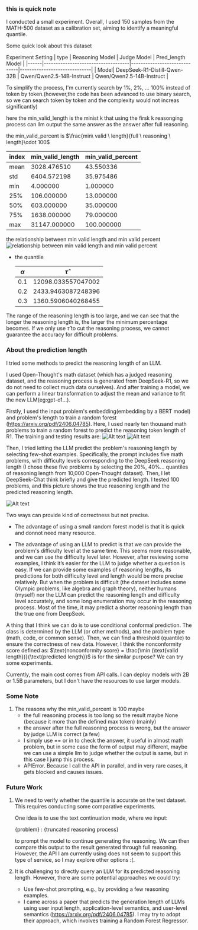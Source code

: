 ### this is quick note

I conducted a small experiment. Overall, I used 150 samples from the MATH-500 dataset as a calibration set, aiming to identify a meaningful quantile.

Some quick look about this dataset

Experiment Setting
| type | Reasoning Model                    | Judge Model                  | Pred_length Model            |
|------|------------------------------------|------------------------------|------------------------------|
| Model| DeepSeek-R1-Distill-Qwen-32B       | Qwen/Qwen2.5-14B-Instruct    | Qwen/Qwen2.5-14B-Instruct    |



To simplify the process, I'm currently search by 1%, 2%, ... 100% instead of token by token.(however,the code has been advanced to use binary search, so we can search token by token and the complexity would not increas significantly)

here the min_valid_length is the minist k that using the firsk k reasonging process can llm output the same answer as the answer after full reasoning.

the min_valid_percent is  $\frac{min\ valid \ length}{full \  reasoning \  length}\cdot 100$


|       index       | min_valid_length | min_valid_percent |
|------------------|------------------|-------------------|
| mean             | 3028.476510      | 43.550336         |
| std              | 6404.572198      | 35.975486         |
| min              | 4.000000         | 1.000000          |
| 25%              | 106.000000       | 13.000000         |
| 50%              | 603.000000       | 35.000000         |
| 75%              | 1638.000000      | 79.000000         |
| max              | 31147.000000     | 100.000000        |


the relationship between min valid length and min valid percent
![relationship between min valid length and min valid percent](minlength-minpercent.png)

<!-- the relationship between min valid length and pred length
![relationship between min valid length and pred length](minlength-predlength.png) -->

- the quantile

    | $\alpha$ | $\hat{\tau}$ |
    |----------|--------------|
    | 0.1      | 12098.033557047002 |
    | 0.2      | 2433.9463087248396 |
    | 0.3      | 1360.5906040268455 |

The range of the reasoning length is too large, and we can see that the longer the reasoning length is, the larger the minimum percentage becomes. If we only use $\hat \tau$ to cut the reasoning process, we cannot guarantee the accuracy for difficult problems.
### About the prediction length
I tried some methods to predict the reasoning length of an LLM.

I used Open-Thought's math dataset (which has a judged reasoning dataset, and the reasoning process is generated from DeepSeek-R1, so we do not need to collect much data ourselves). And after training a model, we can perform a linear transformation to adjust the mean and variance to fit the new LLM(eg:gpt-o1...).

Firstly, I used the input problem's embedding(embedding by a BERT model) and problem's length to train a random forest (https://arxiv.org/pdf/2406.04785). Here, I used nearly ten thousand math problems to train a random forest to predict the reasoning token length of R1. The training and testing results are:
![Alt text](pre_l_rf_train.png)
![Alt text](pre_l_rf_test.png)

Then, I tried letting the LLM predict the problem's reasoning length by selecting few-shot examples. Specifically, the prompt includes five math problems, with difficulty levels corresponding to the DeepSeek reasoning length (I chose these five problems by selecting the 20%, 40%... quantiles of reasoning length from 10,000 Open-Thought dataset). Then, I let DeepSeek-Chat think briefly and give the predicted length. I tested 100 problems, and this picture shows the true reasoning length and the predicted reasoning length.

![Alt text](pre_l_llm.png)


Two ways can provide kind of correctness but not precise.



- The advantage of using a small random forest model is that it is quick and donnot need many resource.


- The advantage of using an LLM to predict is that we can provide the problem's difficulty level at the same time. This seems more reasonable, and we can use the difficulty level later. 
However, after reviewing some examples, I think it’s easier for the LLM to judge whether a question is easy. If we can provide some examples of reasoning lengths, its predictions for both difficulty level and length would be more precise relatively. But when the problem is difficult (the dataset includes some Olympic problems, like algebra and graph theory), neither humans (myself) nor the LLM can predict the reasoning length and difficulty level accurately, and some long enumeration may occur in the reasoning process. Most of the time, it may predict a shorter reasoning length than the true one from DeepSeek.


A thing that I think we can do is to use conditional conformal prediction. The class is determined by the LLM (or other methods), and the problem type (math, code, or common sense). Then, we can find a threshold (quantile) to ensure the correctness of new data. However, I think the nonconformity score defined as:
$\text{nonconformity score} = \frac{\min (\text{valid length})}{\text{predicted length}}$
is for the similar purpose? We can try some experiments.


Currently, the main cost comes from API calls. I can deploy models with 2B or 1.5B parameters, but I don't have the resources to use larger models.



### Some Note

1. The reasons why the min_valid_percent is 100 maybe
     - the full reasoning process is too long so the result maybe None (because it more than the defined max token)  (mainly)
     - the answer after the full reasoning process is wrong, but the answer by judge LLM is correct (a few)
     - I simply use == or in to check the answer, it useful in almost math problem, but in some case the form of output may different, maybe we can use a simple llm to judge whether the output is same, but in this case I jump this process.
     - APIError. Because I call the API in parallel, and in very rare cases, it gets blocked and causes issues.
 


### Future Work

1. We need to verify whether the quantile is accurate on the test dataset. This requires conducting some comparative experiments.

    One idea is to use the text continuation mode, where we input:

     {problem} <think>: {truncated reasoning process} <think>

    to prompt the model to continue generating the reasoning. We can then compare this output to the result generated through full reasoning. However, the API I am currently using does not seem to support this type of service, so I may explore other options :(.

2. It is challenging to directly query an LLM for its predicted reasoning length. However, there are some potential approaches we could try:
   - Use few-shot prompting, e.g., by providing a few reasoning examples.
   - I came across a paper that predicts the generation length of LLMs using user input length, application-level semantics, and user-level semantics (https://arxiv.org/pdf/2406.04785). I may try to adopt their approach, which involves training a Random Forest Regressor.

